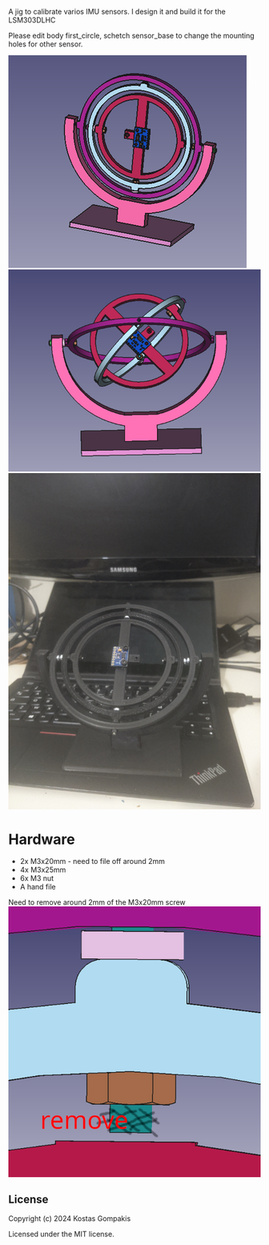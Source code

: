 
A jig to calibrate varios IMU sensors. I design it and build it for the LSM303DLHC

Please edit body first_circle, schetch sensor_base to change the mounting holes for other sensor.


![1](./1.png)
![2](./2.png)
![reality](./3d_printed.jpg)



# Hardware

- 2x M3x20mm - need to file off around 2mm
- 4x M3x25mm
- 6x M3 nut
- A hand file

Need to remove around 2mm of the M3x20mm screw
![file](./file.png)



## License

Copyright (c) 2024 Kostas Gompakis

Licensed under the MIT license.
